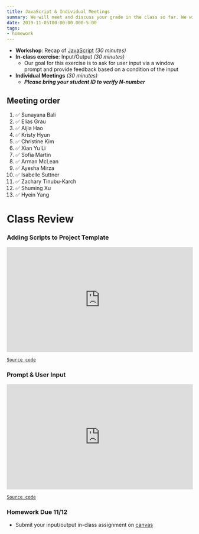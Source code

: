 ```yaml
---
title: JavaScript & Individual Meetings
summary: We will meet and discuss your grade in the class so far. We will also dive more into JavaScript and include a .js file in our project template.
date: 2019-11-05T00:00:00.000-5:00
tags:
- homework
---
```


- **Workshop**: Recap of [JavaScript](/reference#js) *(30 minutes)*
- **In-class exercise**: Input/Output *(30 minutes)*
  - Our goal for this exercise is to ask for user input via a window prompt and provide feedback based on a condition of the input
- **Individual Meetings** *(30 minutes)*
  - ***Please bring your student ID to verify N-number***

## Meeting order

<!-- &#x2705; -->

1. &#x2705; Sunayana Bali
1. &#x2705; Elias Grau
1. &#x2705; Aijia Hao
1. &#x2705; Kristy Hyun <!--[]-->
1. &#x2705; Christine Kim
1. &#x2705; Xian Yu Li
1. &#x2705; Sofia Martin
1. &#x2705; Arman McLean
1. &#x2705; Ayesha Mirza
1. &#x2705; Isabelle Suttner
1. &#x2705; Zachary Tinubu-Karch
1. &#x2705; Shuming Xu
1. &#x2705; Hyein Yang

# Class Review

### Adding Scripts to Project Template

<style>.embed-container { position: relative; padding-bottom: 56.25%; height: 0; overflow: hidden; max-width: 100%; } .embed-container iframe, .embed-container object, .embed-container embed { position: absolute; top: 0; left: 0; width: 100%; height: 100%; }</style><div class='embed-container'><iframe width="560" height="315" src="https://www.youtube.com/embed/MeTwlvtjjes" frameborder="0" allow="accelerometer; autoplay; encrypted-media; gyroscope; picture-in-picture" allowfullscreen></iframe></div>

<a href="https://prmlg.ht/2NkpSXn" rel="external" target="_blank">```Source code```</a>

### Prompt & User Input

<style>.embed-container { position: relative; padding-bottom: 56.25%; height: 0; overflow: hidden; max-width: 100%; } .embed-container iframe, .embed-container object, .embed-container embed { position: absolute; top: 0; left: 0; width: 100%; height: 100%; }</style><div class='embed-container'><iframe width="560" height="315" src="https://www.youtube.com/embed/b92FzzmXItQ" frameborder="0" allow="accelerometer; autoplay; encrypted-media; gyroscope; picture-in-picture" allowfullscreen></iframe></div>

<a href="https://prmlg.ht/36Er7Z9" rel="external" target="_blank">```Source code```</a>

### <a name="homework"></a>Homework Due 11/12

- Submit your input/output in-class assignment on [canvas](https://prmlg.ht/2WsPq7t)